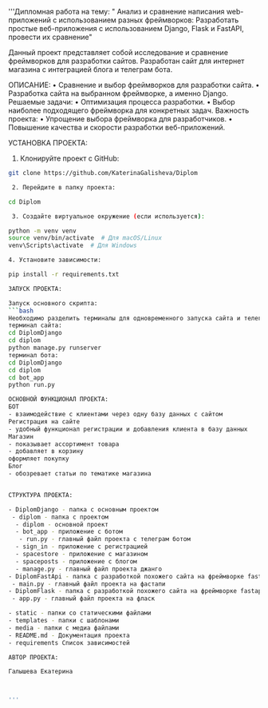 '''Дипломная работа на тему: " Анализ и сравнение написания web-приложений с использованием разных фреймворков: Разработать простые веб-приложения с использованием Django, Flask и FastAPI, провести их сравнение"

Данный проект представляет собой исследование и сравнение фреймворков для разработки сайтов. Разработан сайт для интернет магазина с интеграцией блога и телеграм бота.

ОПИСАНИЕ:
• Сравнение и выбор фреймворков для разработки сайта.
• Разработка сайта на выбранном фреймворке, а именно Django.
Решаемые задачи:
• Оптимизация процесса разработки.
• Выбор наиболее подходящего фреймворка для конкретных задач.
Важность проекта:
• Упрощение выбора фреймворка для разработчиков.
• Повышение качества и скорости разработки веб-приложений.

УСТАНОВКА ПРОЕКТА:

1. Клонируйте проект с GitHub:
```bash
git clone https://github.com/KaterinaGalisheva/Diplom

 2. Перейдите в папку проекта:

cd Diplom

 3. Создайте виртуальное окружение (если используется):

python -m venv venv
source venv/bin/activate  # Для macOS/Linux
venv\Scripts\activate  # Для Windows

4. Установите зависимости:

pip install -r requirements.txt

ЗАПУСК ПРОЕКТА:

Запуск основного скрипта:
```bash
Необходимо разделить терминалы для одновременного запуска сайта и телеграмбота
терминал сайта:
cd DiplomDjango
cd diplom
python manage.py runserver
терминал бота:
cd DiplomDjango
cd diplom
cd bot_app
python run.py

ОСНОВНОЙ ФУНКЦИОНАЛ ПРОЕКТА:
БОТ
- взаимодействие с клиентами через одну базу данных с сайтом
Регистрация на сайте
- удобный функционал регистрации и добавления клиента в базу данных
Магазин
- показывает ассортимент товара
- добавляет в корзину
оформляет покупку
Блог
- обозревает статьи по тематике магазина


СТРУКТУРА ПРОЕКТА:

- DiplomDjango - папка с основным проектом
 - diplom - папка с проектом
  - diplom - основной проект
  - bot_app - приложение с ботом
   - run.py - главный файл проекта с телеграм ботом
  - sign_in - приложение с регистрацией
  - spacestore - приложение с магазином
  - spaceposts - приложение с блогом
  - manage.py - главный файл проекта джанго
- DiplomFastApi - папка с разработкой похожего сайта на фреймворке fastapi
 - main.py - главный файл проекта на фастапи
- DiplomFlask - папка с разработкой похожего сайта на фреймворке fastapi
 - app.py - главный файл проекта на фласк

- static - папки со статическими файлами
- templates - папки с шаблонами
- media - папки с медиа файлами
- README.md - Документация проекта
- requirements Список зависимостей

АВТОР ПРОЕКТА:

Галышева Екатерина



'''
